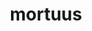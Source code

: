---
title: mortuus
meaning: DEAD
ch: [sixteen, f3, f]
pos: totadjective
femstem: mortu
femend: a
neutstem: mortu
neutend: um
derivative: mortality
---
